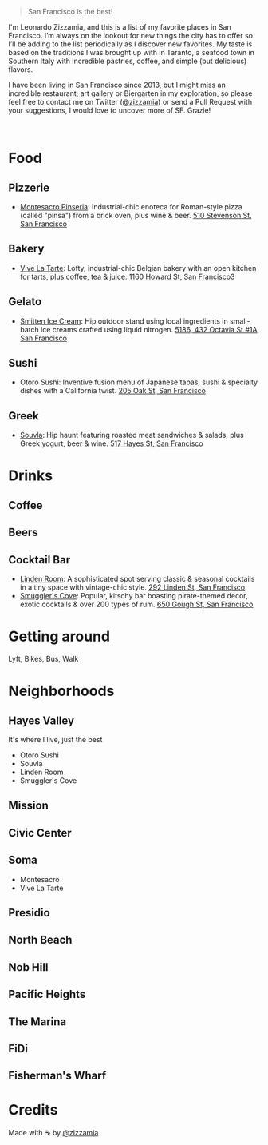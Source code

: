 > San Francisco is the best!

I'm Leonardo Zizzamia, and this is a list of my favorite places in San Francisco. I’m always on the lookout for new things the city has to offer so I’ll be adding to the list periodically as I discover new favorites.
My taste is based on the traditions I was brought up with in Taranto, a seafood town in Southern Italy with incredible pastries, coffee, and simple (but delicious) flavors. 

I have been living in San Francisco since 2013, but I might miss an incredible restaurant, art gallery or Biergarten in my exploration, so please feel free to contact me on Twitter ([@zizzamia](https://twitter.com/zizzamia)) or send a Pull Request with your suggestions, I would love to uncover more of SF. Grazie!

<br />

# Food

## Pizzerie
- [Montesacro Pinseria](http://www.montesacrosf.com/full-menu): Industrial-chic enoteca for Roman-style pizza (called "pinsa") from a brick oven, plus wine & beer. [510 Stevenson St, San Francisco](https://www.google.com/maps/place/Montesacro+Pinseria+-+Enoteca/@37.781626,-122.4109237,18z/data=!4m13!1m7!3m6!1s0x80858084fc1a5ec1:0xc117a01fcf492512!2s510+Stevenson+St,+San+Francisco,+CA+94103!3b1!8m2!3d37.7818105!4d-122.4103578!3m4!1s0x0:0xa0a7291deb809760!8m2!3d37.7816131!4d-122.410139) 

## Bakery
- [Vive La Tarte](http://www.vivelatarte.com/): Lofty, industrial-chic Belgian bakery with an open kitchen for tarts, plus coffee, tea & juice. [1160 Howard St, San Francisco3](https://www.google.com/maps/place/Vive+La+Tarte/@37.7792857,-122.4148183,16z/data=!4m13!1m7!3m6!1s0x80858084fc1a5ec1:0xc117a01fcf492512!2s510+Stevenson+St,+San+Francisco,+CA+94103!3b1!8m2!3d37.7818105!4d-122.4103578!3m4!1s0x0:0x990a167b26d9f867!8m2!3d37.7770486!4d-122.4109836) 

## Gelato
- [Smitten Ice Cream](https://www.smittenicecream.com/locations/hayes-valley/): Hip outdoor stand using local ingredients in small-batch ice creams crafted using liquid nitrogen. [5186, 432 Octavia St #1A, San Francisco](https://www.google.com/maps/place/Smitten+Ice+Cream/@37.7761407,-122.4242783,19z/data=!4m13!1m7!3m6!1s0x80858084fc1a5ec1:0xc117a01fcf492512!2s510+Stevenson+St,+San+Francisco,+CA+94103!3b1!8m2!3d37.7818105!4d-122.4103578!3m4!1s0x0:0x3be11304632683e4!8m2!3d37.776363!4d-122.424192) 


## Sushi
- Otoro Sushi: Inventive fusion menu of Japanese tapas, sushi & specialty dishes with a California twist. [205 Oak St, San Francisco](https://www.google.com/maps/place/Otoro+Sushi/@37.7749768,-122.4229774,19z/data=!4m13!1m7!3m6!1s0x80858084fc1a5ec1:0xc117a01fcf492512!2s510+Stevenson+St,+San+Francisco,+CA+94103!3b1!8m2!3d37.7818105!4d-122.4103578!3m4!1s0x0:0x50d6c0350f0737d!8m2!3d37.77488!4d-122.422959)

## Greek
- [Souvla](https://www.souvla.com/location/hayes-valley/): Hip haunt featuring roasted meat sandwiches & salads, plus Greek yogurt, beer & wine. [517 Hayes St, San Francisco](https://www.google.com/maps/place/Souvla/@37.7761407,-122.4256945,19z/data=!4m13!1m7!3m6!1s0x80858084fc1a5ec1:0xc117a01fcf492512!2s510+Stevenson+St,+San+Francisco,+CA+94103!3b1!8m2!3d37.7818105!4d-122.4103578!3m4!1s0x0:0xb43108d1e99c8af1!8m2!3d37.776456!4d-122.425007)

# Drinks

## Coffee

## Beers

## Cocktail Bar
- [Linden Room](https://www.nightbirdrestaurant.com/linden-room/): A sophisticated spot serving classic & seasonal cocktails in a tiny space with vintage-chic style. [292 Linden St, San Francisco](https://www.google.com/maps/place/Linden+Room/@37.7761056,-122.4239646,18z/data=!3m1!5s0x80858098b8c3a60f:0xdb78b1e211a3b10!4m5!3m4!1s0x0:0x7e89eb3df17e19fc!8m2!3d37.7765191!4d-122.4226619)
- [Smuggler's Cove](http://www.smugglerscovesf.com/): Popular, kitschy bar boasting pirate-themed decor, exotic cocktails & over 200 types of rum. [650 Gough St, San Francisco](https://www.google.com/maps/place/Smuggler's+Cove/@37.7783867,-122.4227737,18z/data=!4m5!3m4!1s0x0:0x2f020a98342c5d5d!8m2!3d37.779432!4d-122.4233751)


# Getting around
Lyft, Bikes, Bus, Walk


# Neighborhoods

## Hayes Valley
It's where I live, just the best
- Otoro Sushi
- Souvla
- Linden Room
- Smuggler's Cove

## Mission

## Civic Center

## Soma
- Montesacro
- Vive La Tarte

## Presidio

## North Beach

## Nob Hill

## Pacific Heights

## The Marina

## FiDi

## Fisherman's Wharf


# Credits

Made with ☕️  by [@zizzamia](https://twitter.com/zizzamia) 

